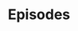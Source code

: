 ---
title: Episodes
episodes:
    -
        slug: /episode-01
        title: "Episode 1 - Shakedown"
        image: /images/DS9-Promenade.jpg
---